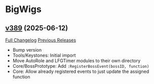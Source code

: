 # BigWigs

## [v389](https://github.com/BigWigsMods/BigWigs/tree/v389) (2025-06-12)
[Full Changelog](https://github.com/BigWigsMods/BigWigs/compare/v388.4...v389) [Previous Releases](https://github.com/BigWigsMods/BigWigs/releases)

- Bump version  
- Tools/Keystones: Initial import  
- Move AutoRole and LFGTimer modules to their own directory  
- Core/BossPrototype: Add `:RegisterBossEvent(bossID, function)`  
- Core: Allow already registered events to just update the assigned function  

